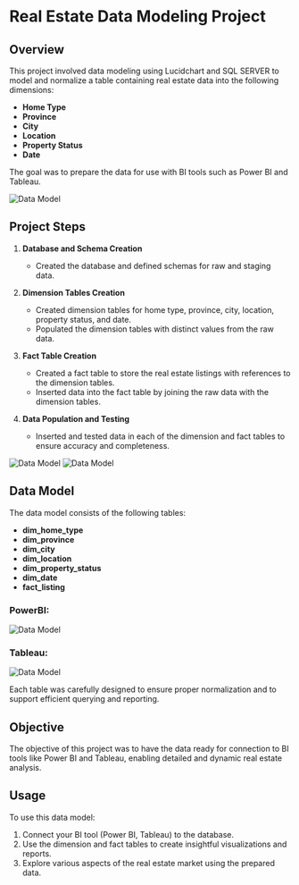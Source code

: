 # Real Estate Data Modeling Project

## Overview

This project involved data modeling using Lucidchart and SQL SERVER to model and normalize a table containing real estate data into the following dimensions:

- **Home Type**
- **Province**
- **City**
- **Location**
- **Property Status**
- **Date**

The goal was to prepare the data for use with BI tools such as Power BI and Tableau.

![Data Model](https://drive.google.com/uc?export=view&id=15sIoBPrjX0DQS7-myD1dHWPbcHXvUwXW) 

## Project Steps

1. **Database and Schema Creation**
   - Created the database and defined schemas for raw and staging data.

2. **Dimension Tables Creation**
   - Created dimension tables for home type, province, city, location, property status, and date.
   - Populated the dimension tables with distinct values from the raw data.

3. **Fact Table Creation**
   - Created a fact table to store the real estate listings with references to the dimension tables.
   - Inserted data into the fact table by joining the raw data with the dimension tables.

4. **Data Population and Testing**
   - Inserted and tested data in each of the dimension and fact tables to ensure accuracy and completeness.

![Data Model](https://drive.google.com/uc?export=view&id=1fw2APwGriwySzghAHcuanhchFocFV9Ue) 
![Data Model](https://drive.google.com/uc?export=view&id=1h0KYgWQtSDyLgh29dBvDg_e8LVbwlcco)

## Data Model

The data model consists of the following tables:

- **dim_home_type**
- **dim_province**
- **dim_city**
- **dim_location**
- **dim_property_status**
- **dim_date**
- **fact_listing**

### PowerBI:
![Data Model](https://drive.google.com/uc?export=view&id=1dJJOzQ2Y_kdKLKwR2p8q0EIqlpDIqfAC) 

### Tableau:
![Data Model](https://drive.google.com/uc?export=view&id=1DylnkiqKkdtL7AHWW-lKxV3y14zWJvf8)

Each table was carefully designed to ensure proper normalization and to support efficient querying and reporting.

## Objective

The objective of this project was to have the data ready for connection to BI tools like Power BI and Tableau, enabling detailed and dynamic real estate analysis.

## Usage

To use this data model:

1. Connect your BI tool (Power BI, Tableau) to the database.
2. Use the dimension and fact tables to create insightful visualizations and reports.
3. Explore various aspects of the real estate market using the prepared data.


